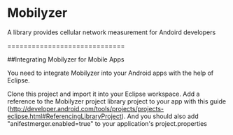 Mobilyzer
=========

A library provides cellular network measurement for Andoird developers

=============================

##Integrating Mobilyzer for Mobile Apps

You need to integrate Mobilyzer into your Android apps with the help of Eclipse. 

Clone this project and import it into your Eclipse workspace. Add a reference to the Mobilyzer project library project to your app with this guide (http://developer.android.com/tools/projects/projects-eclipse.html#ReferencingLibraryProject). And you should also add "anifestmerger.enabled=true" to your application's project.properties
